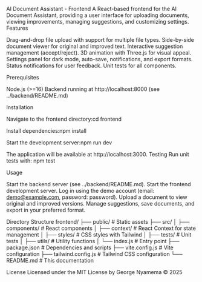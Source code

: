 AI Document Assistant - Frontend
A React-based frontend for the AI Document Assistant, providing a user interface for uploading documents, viewing improvements, managing suggestions, and customizing settings.
Features

Drag-and-drop file upload with support for multiple file types.
Side-by-side document viewer for original and improved text.
Interactive suggestion management (accept/reject).
3D animation with Three.js for visual appeal.
Settings panel for dark mode, auto-save, notifications, and export formats.
Status notifications for user feedback.
Unit tests for all components.

Prerequisites

Node.js (>=16)
Backend running at http://localhost:8000 (see ../backend/README.md)

Installation

Navigate to the frontend directory:cd frontend


Install dependencies:npm install


Start the development server:npm run dev



The application will be available at http://localhost:3000.
Testing
Run unit tests with:
npm test

Usage

Start the backend server (see ../backend/README.md).
Start the frontend development server.
Log in using the demo account (email: demo@example.com, password: password).
Upload a document to view original and improved versions.
Manage suggestions, save documents, and export in your preferred format.

Directory Structure
frontend/
├── public/               # Static assets
├── src/
│   ├── components/       # React components
│   ├── context/          # React Context for state management
│   ├── styles/           # CSS styles with Tailwind
│   ├── tests/            # Unit tests
│   ├── utils/            # Utility functions
│   └── index.js          # Entry point
├── package.json          # Dependencies and scripts
├── vite.config.js        # Vite configuration
├── tailwind.config.js    # Tailwind CSS configuration
└── README.md             # This documentation

License
Licensed under the MIT License by George Nyamema © 2025

